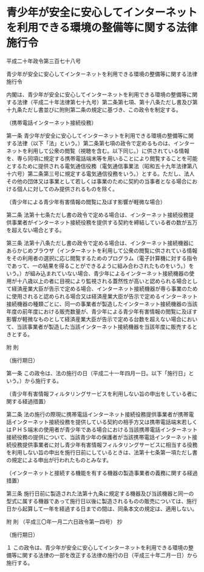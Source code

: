 # 青少年が安全に安心してインターネットを利用できる環境の整備等に関する法律施行令

平成二十年政令第三百七十八号

青少年が安全に安心してインターネットを利用できる環境の整備等に関する法律施行令

内閣は、青少年が安全に安心してインターネットを利用できる環境の整備等に関する法律（平成二十年法律第七十九号）第二条第七項、第十八条ただし書及び第十九条ただし書並びに附則第二条の規定に基づき、この政令を制定する。

（携帯電話インターネット接続役務）

第一条 青少年が安全に安心してインターネットを利用できる環境の整備等に関する法律（以下「法」という。）第二条第七項の政令で定めるものは、インターネットを利用して公衆の閲覧（視聴を含む。以下同じ。）に供されている情報を、専ら同項に規定する携帯電話端末等を用いることにより閲覧することを可能とするために提供される電気通信役務（電気通信事業法（昭和五十九年法律第八十六号）第二条第三号に規定する電気通信役務をいう。）とする。ただし、法人その他の団体又は事業として若しくは事業のために契約の当事者となる場合における個人に対してのみ提供されるものを除く。

（青少年による青少年有害情報の閲覧に及ぼす影響が軽微な場合）

第二条 法第十七条ただし書の政令で定める場合は、インターネット接続役務提供事業者がインターネット接続役務を提供する契約を締結している者の数が五万を超えない場合とする。

第三条 法第十八条ただし書の政令で定める場合は、インターネット接続機器にあらかじめブラウザ（インターネットを利用して公衆の閲覧に供されている情報をその利用者の選択に応じ閲覧するためのプログラム（電子計算機に対する指令であって、一の結果を得ることができるように組み合わされたものをいう。）をいう。）が組み込まれていない場合、青少年によるインターネット接続機器の使用が十八歳以上の者に目視により監視される蓋然性が高いと認められる場合として経済産業大臣が告示で定める場合、インターネット接続機器が専ら事業のために使用されると認められる場合又は経済産業大臣が告示で定めるインターネット接続機器の種類ごとに、同一の事業者が製造したインターネット接続機器の当該年度の前年度における販売数量が、青少年による青少年有害情報の閲覧に及ぼす影響が軽微なものとして経済産業大臣が告示で定める台数を超えない場合において、当該事業者が製造した当該インターネット接続機器を当該年度に販売するときとする。

附 則

（施行期日）

第一条 この政令は、法の施行の日（平成二十一年四月一日。以下「施行日」という。）から施行する。

（青少年有害情報フィルタリングサービスを利用しない旨の申出をしている者に関する経過措置）

第二条 法の施行の際現に携帯電話インターネット接続役務提供事業者が携帯電話インターネット接続役務を提供している契約の相手方又は携帯電話端末若しくはＰＨＳ端末の使用者が青少年である場合における当該携帯電話インターネット接続役務の提供について、当該青少年の保護者が当該携帯電話インターネット接続役務提供事業者に対し青少年有害情報フィルタリングサービスに相当する役務を利用しない旨の申出を施行日前にしているときは、法第十七条第一項ただし書の規定による申出が行われたものとみなす。

（インターネットと接続する機能を有する機器の製造事業者の義務に関する経過措置）

第三条 施行日前に製造された法第十九条に規定する機器及び当該機器と同一の型式に属する機器であって施行日以後に製造されるものの販売については、施行日から起算して一年を経過する日までの間は、同条本文の規定は、適用しない。

附 則 （平成三〇年一月二六日政令第一四号） 抄

（施行期日）

１ この政令は、青少年が安全に安心してインターネットを利用できる環境の整備等に関する法律の一部を改正する法律の施行の日（平成三十年二月一日）から施行する。
